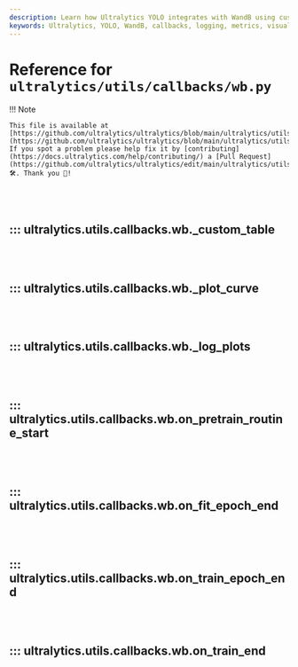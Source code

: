 ```yaml
---
description: Learn how Ultralytics YOLO integrates with WandB using custom callbacks for logging metrics and visualizations.
keywords: Ultralytics, YOLO, WandB, callbacks, logging, metrics, visualizations, AI, machine learning
---
```


# Reference for `ultralytics/utils/callbacks/wb.py`

!!! Note

    This file is available at [https://github.com/ultralytics/ultralytics/blob/main/ultralytics/utils/callbacks/wb.py](https://github.com/ultralytics/ultralytics/blob/main/ultralytics/utils/callbacks/wb.py). If you spot a problem please help fix it by [contributing](https://docs.ultralytics.com/help/contributing/) a [Pull Request](https://github.com/ultralytics/ultralytics/edit/main/ultralytics/utils/callbacks/wb.py) 🛠️. Thank you 🙏!

<br><br>

## ::: ultralytics.utils.callbacks.wb.\_custom_table

<br><br>

## ::: ultralytics.utils.callbacks.wb.\_plot_curve

<br><br>

## ::: ultralytics.utils.callbacks.wb.\_log_plots

<br><br>

## ::: ultralytics.utils.callbacks.wb.on_pretrain_routine_start

<br><br>

## ::: ultralytics.utils.callbacks.wb.on_fit_epoch_end

<br><br>

## ::: ultralytics.utils.callbacks.wb.on_train_epoch_end

<br><br>

## ::: ultralytics.utils.callbacks.wb.on_train_end

<br><br>
